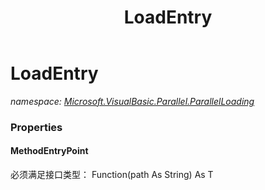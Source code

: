 ﻿---
title: LoadEntry
---

# LoadEntry
_namespace: [Microsoft.VisualBasic.Parallel.ParallelLoading](N-Microsoft.VisualBasic.Parallel.ParallelLoading.html)_






### Properties

#### MethodEntryPoint
必须满足接口类型： Function(path As String) As T
